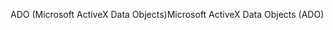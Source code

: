 <span data-ttu-id="06d24-101">ADO (Microsoft ActiveX Data Objects)</span><span class="sxs-lookup"><span data-stu-id="06d24-101">Microsoft ActiveX Data Objects (ADO)</span></span>
